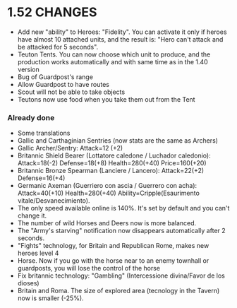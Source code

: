 # 1.52 CHANGES 

* Add new "ability" to Heroes: "Fidelity". You can activate it only if heroes have almost 10 attached units, and the result is: "Hero can't attack and be attacked for 5 seconds".
* Teuton Tents. You can now choose which unit to produce, and the production works automatically and with same time as in the 1.40 version
* Bug of Guardpost's range 
* Allow Guardpost to have routes 
* Scout will not be able to take objects
* Teutons now use food when you take them out from the Tent

### Already done

* Some translations
* Gallic and Carthaginian Sentries (now stats are the same as Archers)
* Gallic Archer/Sentry: Attack=12 (+2)
* Britannic Shield Bearer (Lottatore caledone / Luchador caledonio): Attack=18(-2) Defense=18(+8) Health=280(+40) Price=160(+20)
* Britannic Bronze Spearman (Lanciere / Lancero): Attack=22(+2) Defense=16(+4)
* Germanic Axeman (Guerriero con ascia / Guerrero con acha): Attack=40(+10) Health=280(+40) Ability=Cripple(Esaurimento vitale/Desvanecimiento).
* The only speed available online is 140%. It's set by default and you can't change it.
* The number of wild Horses and Deers now is more balanced.
* The "Army's starving" notification now disappears automatically after 2 seconds.
* "Fights" technology, for Britain and Republican Rome, makes new heroes level 4 
* Horse. Now if you go with the horse near to an enemy townhall or guardposts, you will lose the control of the horse
* Fix britannic technology: "Gambling" (Intercessione divina/Favor de los dioses)
* Britain and Roma. The size of explored area (tecnology in the Tavern) now is smaller (-25%).
